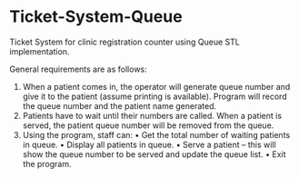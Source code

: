# Ticket-System-Queue

Ticket System for clinic registration counter using Queue STL implementation. 

General requirements are as follows:
1. When a patient comes in, the operator will generate queue number and give it to the patient (assume printing is available). Program will record the queue number and the patient
   name generated.
3. Patients have to wait until their numbers are called. When a patient is served, the patient queue number will be removed from the queue.
4. Using the program, staff can:
   • Get the total number of waiting patients in queue.
   • Display all patients in queue.
   • Serve a patient – this will show the queue number to be served and update the queue list.
   • Exit the program.
